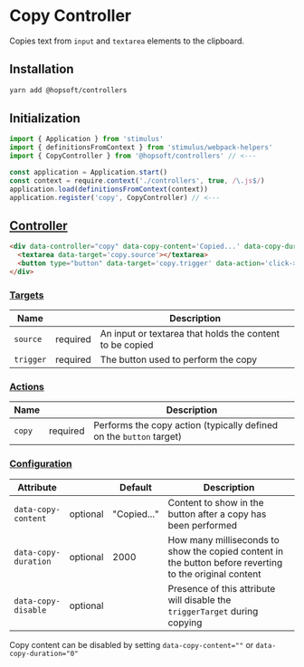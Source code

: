 # Copy Controller

Copies text from `input` and `textarea` elements to the clipboard.

## Installation

```sh
yarn add @hopsoft/controllers
```

## Initialization

```js
import { Application } from 'stimulus'
import { definitionsFromContext } from 'stimulus/webpack-helpers'
import { CopyController } from '@hopsoft/controllers' // <---

const application = Application.start()
const context = require.context('./controllers', true, /\.js$/)
application.load(definitionsFromContext(context))
application.register('copy', CopyController) // <---
```

## [Controller](https://stimulusjs.org/reference/controllers)

```html
<div data-controller="copy" data-copy-content='Copied...' data-copy-duration='1000'>
  <textarea data-target='copy.source'></textarea>
  <button type="button" data-target='copy.trigger' data-action='click->copy#copy'>Copy</button>
</div>
```

### [Targets](https://stimulusjs.org/reference/targets)

| Name      |          | Description                                              |
| --------- | -------- | -------------------------------------------------------- |
| `source`  | required | An input or textarea that holds the content to be copied |
| `trigger` | required | The button used to perform the copy                      |


### [Actions](https://stimulusjs.org/reference/actions)

| Name     |          | Description                                                         |
| -------- | -------- | ------------------------------------------------------------------- |
| `copy`   | required | Performs the copy action (typically defined on the `button` target) |


### [Configuration](https://stimulusjs.org/handbook/managing-state)

| Attribute             |          | Default     | Description                                                                                             |
| --------------------- | -------- | ----------- | ------------------------------------------------------------------------------------------------------- |
| `data-copy-content`   | optional | "Copied..." | Content to show in the button after a copy has been performed                                           |
| `data-copy-duration`  | optional | 2000        | How many milliseconds to show the copied content in the button before reverting to the original content |
| `data-copy-disable`   | optional |             | Presence of this attribute will disable the `triggerTarget` during copying                              |

Copy content can be disabled by setting `data-copy-content=""` or `data-copy-duration="0"`
